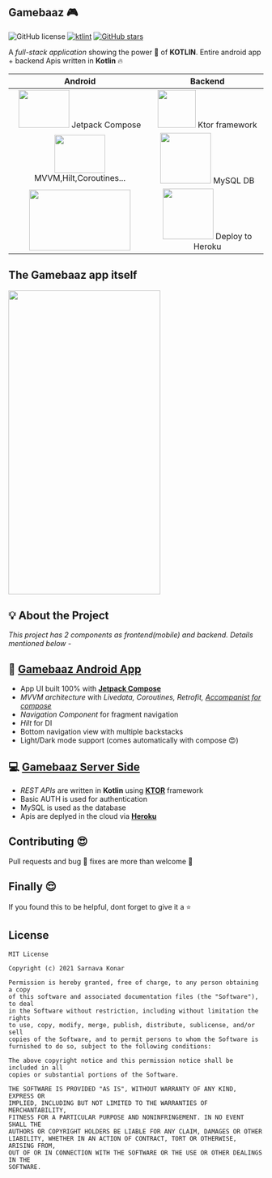 ## Gamebaaz 🎮
![GitHub license](https://img.shields.io/apm/l/link) [![ktlint](https://img.shields.io/badge/code%20style-%E2%9D%A4-FF4081.svg)](https://ktlint.github.io/) [![GitHub stars](https://img.shields.io/github/stars/sarnavakonar/Gamebaaz?style=social)](https://github.com/sarnavakonar/Gamebaaz/stargazers)


A *full-stack application* showing the power 💪 of **KOTLIN**. Entire android app + backend Apis written in **Kotlin** :fire:

Android             |  Backend
:-------------------------:|:-------------------------:
<img src="https://developer.android.google.cn/codelabs/jetpack-compose-animation/img/ea1442f28b3c3b39.png?hl=pt-br" width="100" height="75">       Jetpack Compose |  <img src="https://avatars.githubusercontent.com/u/28214161?s=200&v=4" width="75" height="75"> Ktor framework
<img src="https://i.pcmag.com/imagery/reviews/06fdvkyOgcsc4kzcSqhLmxB-12.1601663115.fit_scale.size_760x427.png" width="100" height="75"> MVVM,Hilt,Coroutines...|  <img src="https://pbs.twimg.com/profile_images/1255113654049128448/J5Yt92WW.png" width="100" height="100"> MySQL DB
<img src="https://theoriginalprintingcompany.com/wp-content/uploads/2016/08/Z_Blog-entry-Pictures_03.png" width="200" height="120"> | <img src="https://res.cloudinary.com/practicaldev/image/fetch/s--K2q0A5SX--/c_limit%2Cf_auto%2Cfl_progressive%2Cq_auto%2Cw_880/https://thepracticaldev.s3.amazonaws.com/i/2elgd5zp07wkeilkna63.png" width="100" height="100"> Deploy to Heroku 

## The Gamebaaz app itself

<img src="art/Gamebaaz_app.gif" width="300" height="600"/>

## 💡 About the Project

*This project has 2 components as frontend(mobile) and backend. Details mentioned below -*

## 📱 [Gamebaaz Android App](/android)

- App UI built 100% with [**Jetpack Compose**](https://developer.android.com/jetpack/compose)
- *MVVM architecture* with *Livedata, Coroutines, Retrofit, [Accompanist for compose](https://github.com/google/accompanist)*
- *Navigation Component* for fragment navigation
- *Hilt* for DI
- Bottom navigation view with multiple backstacks 
- Light/Dark mode support (comes automatically with compose 😍)

## 💻 [Gamebaaz Server Side](/server-side)

- *REST APIs* are written in **Kotlin** using [**KTOR**](https://ktor.io/) framework
- Basic AUTH is used for authentication
- MySQL is used as the database
- Apis are deplyed in the cloud via [**Heroku**](https://www.heroku.com/) 

## Contributing :heart_eyes:
Pull requests and bug 🐛 fixes are more than welcome 🙏 

## Finally 😌
If you found this to be helpful, dont forget to give it a ⭐️  

## License

```
MIT License

Copyright (c) 2021 Sarnava Konar

Permission is hereby granted, free of charge, to any person obtaining a copy
of this software and associated documentation files (the "Software"), to deal
in the Software without restriction, including without limitation the rights
to use, copy, modify, merge, publish, distribute, sublicense, and/or sell
copies of the Software, and to permit persons to whom the Software is
furnished to do so, subject to the following conditions:

The above copyright notice and this permission notice shall be included in all
copies or substantial portions of the Software.

THE SOFTWARE IS PROVIDED "AS IS", WITHOUT WARRANTY OF ANY KIND, EXPRESS OR
IMPLIED, INCLUDING BUT NOT LIMITED TO THE WARRANTIES OF MERCHANTABILITY,
FITNESS FOR A PARTICULAR PURPOSE AND NONINFRINGEMENT. IN NO EVENT SHALL THE
AUTHORS OR COPYRIGHT HOLDERS BE LIABLE FOR ANY CLAIM, DAMAGES OR OTHER
LIABILITY, WHETHER IN AN ACTION OF CONTRACT, TORT OR OTHERWISE, ARISING FROM,
OUT OF OR IN CONNECTION WITH THE SOFTWARE OR THE USE OR OTHER DEALINGS IN THE
SOFTWARE.
